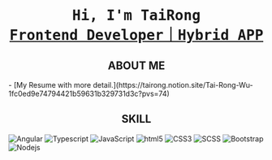 <!-- Title -->
<h1 align="center">
  <samp>Hi, I'm TaiRong
    <br>
    <b><a target="_blank" href="https://github.com/taiRong225">Frontend Developer｜Hybrid APP</a></b>
  </samp>
</h1>

<!-- About -->
<h2 align="center">ABOUT ME</h2>
- [My Resume with more detail.](https://tairong.notion.site/Tai-Rong-Wu-1fc0ed9e74794421b59631b329731d3c?pvs=74)

<!-- Skill -->
<h2 align="center">SKILL</h2>
<p>
  <img alt="Angular" src="https://img.shields.io/badge/Angular-DD0031?style=for-the-badge&logo=angular&logoColor=white" />
  <img alt="Typescript" src="https://img.shields.io/badge/TypeScript-007ACC?style=for-the-badge&logo=typescript&logoColor=white" />
  <img alt="JavaScript" src="https://img.shields.io/badge/JavaScript-323330?style=for-the-badge&logo=javascript&logoColor=F7DF1E" />
  <img alt="html5" src="https://img.shields.io/badge/HTML5-E34F26?style=for-the-badge&logo=html5&logoColor=white" />
  <img alt="CSS3" src="https://img.shields.io/badge/CSS3-1572B6?style=for-the-badge&logo=css3&logoColor=white" />
  <img alt="SCSS" src="https://img.shields.io/badge/Scss-CC6699?style=for-the-badge&logo=scss&logoColor=white" />
  <img alt="Bootstrap" src="https://img.shields.io/badge/Bootstrap-563D7C?style=for-the-badge&logo=bootstrap&logoColor=white" />
  <img alt="Nodejs" src="https://img.shields.io/badge/Node.js-339933?style=for-the-badge&logo=nodedotjs&logoColor=white" />
</p>
